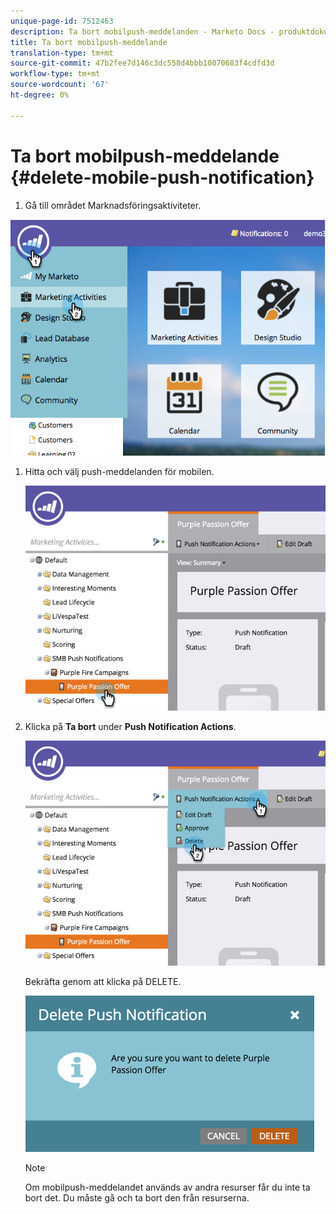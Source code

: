 ```yaml
---
unique-page-id: 7512463
description: Ta bort mobilpush-meddelanden - Marketo Docs - produktdokumentation
title: Ta bort mobilpush-meddelande
translation-type: tm+mt
source-git-commit: 47b2fee7d146c3dc558d4bbb10070683f4cdfd3d
workflow-type: tm+mt
source-wordcount: '67'
ht-degree: 0%

---
```



# Ta bort mobilpush-meddelande {#delete-mobile-push-notification}

1. Gå till området Marknadsföringsaktiviteter.

![](assets/image2015-4-22-18-3a42-3a36.png)

1. Hitta och välj push-meddelanden för mobilen.

   ![](assets/image2015-4-22-18-3a43-3a21.png)

1. Klicka på **Ta bort** under **Push Notification Actions**.

   ![](assets/image2015-4-22-18-3a43-3a38.png)

   Bekräfta genom att klicka på DELETE.

   ![](assets/image2015-4-22-18-3a43-3a51.png)

   >[!NOTE]
   >
   >Om mobilpush-meddelandet används av andra resurser får du inte ta bort det. Du måste gå och ta bort den från resurserna.

